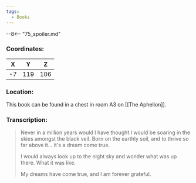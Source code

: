 ```yaml
---
tags:
  - Books
---
```


--8<-- "75_spoiler.md"

### Coordinates:
| **X** | **Y**| **Z** |
|:-----:|:----:|:-----:|
|-7  |119   |106  |

### Location:
This book can be found in a chest in room A3 on [[The Aphelion]].

### Transcription:
> Never in a million years would I have thought I would be soaring in the skies amongst the black veil. Born on the earthly soil, and to thrive so far above it... it's a dream come true.
>
> I would always look up to the night sky and wonder what was up there. What it was like.
>
> My dreams have come true, and I am forever grateful.

